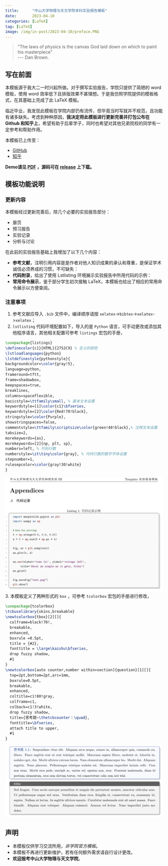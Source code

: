 ```yaml
---
title:      "中山大学物理与天文学院本科实验报告模板"
date:       2023-04-10
categories: [LaTeX]
tag: [LaTeX]
image: /img/in-post/2023-04-10/preface.PNG
---
```

> "The laws of physics is the canvas God laid down on which to paint his masterpiece" <br>
> --- Dan Brown.

## 写在前面

本模板源于我大二一时兴起所做。对于撰写实验报告，学院只提供了简陋的 word 模板，使用 word 效率低下且排版效果不甚理想。于是我仿照学院提供的模板格式，在其基础上完成了此 LaTeX 模板。

临近毕业，我发现此模板在学院内部仍有流传，但毕竟当时写就并不规范，且功能有诸多缺失。考虑到种种原因，**我决定将此模板进行更新完善并打包公布在 Github 和知乎上**，希望有助于后辈学子，同时也希望对其他兄弟院校的同学有一定参考和帮助作用。

本模板已上传至：
* [GitHub](https://github.com/huanyushi/SYSU-SPA-Labreport-Template) 
* [知乎](https://zhuanlan.zhihu.com/p/620722147)

**Demo请见 [PDF](/pdf/SYSU-SPA-LabReport-Template.pdf) ，源码可在 [release](https://github.com/huanyushi/SYSU-SPA-Labreport-Template/releases/tag/latex-template) 上下载。**


## 模板功能说明

### 更新内容
本模板经过更新完善后，除几个必要的实验报告部分：
* 扉页
* 预习报告
* 实验记录
* 分析与讨论

在此前的实验报告基础上我增加了以下几个内容：
* **参考文献**，注明引用内容是是作者对他人知识成果的承认和尊重，是保证学术诚信必须养成的习惯，不可缺失：
* **代码附录**，给出了使用 Lstlisting 环境展示实验报告中所用代码的示例：
* **常用命令展示**，鉴于部分学生初次接触 LaTeX，本模板也给出了相应的常用命令展示以方便查阅。

### 注意事项
1. 参考文献应导入 `.bib` 文件中，编译顺序请按 `xelatex`->`bibtex`->`xelatex`->`xelatex`；
2. `lstlisting` 代码环境配置如下，导入的是 `Python` 语言，可手动更改或添加其他程序语言，其他相关配置可参考 `listings` 宏包的手册，
```latex
\usepackage{listings}
\definecolor{c1}{HTML}{2752C9} % 定义的颜色
\lstloadlanguages{python}
\lstdefinestyle{pythonstyle}{
backgroundcolor=\color{gray!5},
language=python,
frameround=tftt,
frame=shadowbox, 
keepspaces=true,
breaklines,
columns=spaceflexible,      
basicstyle=\ttfamily\small, % 基本文本设置
keywordstyle=[1]\color{c1}\bfseries, 
keywordstyle=[2]\color{Red!70!black},   
stringstyle=\color{Purple},       
showstringspaces=false,
commentstyle=\ttfamily\scriptsize\color{green!40!black},% 注释文本设置
tabsize=2,
morekeywords={as},
morekeywords=[2]{np, plt, sp},
numbers=left, % 代码行数
numberstyle=\it\tiny\color{gray}, % 代码行数的数字字体设置
stepnumber=1,
rulesepcolor=\color{gray!30!white}
}
```
![code](/img/in-post/2023-04-10/readme1.jpg)
3. 本模板定义了两种形式的 `box` ，可参考 `tcolorbox` 宏包的手册进行修改，
```latex
\usepackage{tcolorbox}
\tcbuselibrary{skins,breakable}
\newtcolorbox{tbox}[2][]{
  colframe=black!70!,
  breakable,
  enhanced,
  boxrule =0.5pt,
  title = {#2},
  fonttitle = \large\kaishu\bfseries,
  drop fuzzy shadow,
  #1
}
\newtcolorbox[auto counter,number within=section]{question}[1][]{
  top=2pt,bottom=2pt,arc=1mm,
  boxrule=0.5pt,
  breakable,
  enhanced,
  coltitle=c1!80!gray,
  colframe=c1,
  colback=c1!3!white,
  drop fuzzy shadow,
  title={思考题~\thetcbcounter：\quad},
  fonttitle=\bfseries,
  attach title to upper,
  #1
}
```
![colorbox](/img/in-post/2023-04-10/readme2.jpg)

## 声明
* 本模板仅供学习交流所用，_非学院官方模板_。
* 本模板不再进行更新维护，若有任何额外需求请自行设计更改。
* **欢迎报考中山大学物理与天文学院**。